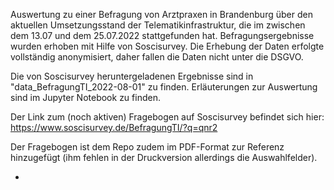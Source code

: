 Auswertung zu einer Befragung von Arztpraxen in Brandenburg über den aktuellen Umsetzungsstand der Telematikinfrastruktur,
die im zwischen dem 13.07 und dem 25.07.2022 stattgefunden hat.
Befragungsergebnisse wurden erhoben mit Hilfe von Soscisurvey.
Die Erhebung der Daten erfolgte vollständig anonymisiert, daher fallen die Daten nicht unter die DSGVO.

Die von Soscisurvey heruntergeladenen Ergebnisse sind in "data_BefragungTI_2022-08-01" zu finden.
Erläuterungen zur Auswertung sind im Jupyter Notebook zu finden.

Der Link zum (noch aktiven) Fragebogen auf Soscisurvey befindet sich hier:
https://www.soscisurvey.de/BefragungTI/?q=qnr2

Der Fragebogen ist dem Repo zudem im PDF-Format zur Referenz hinzugefügt (ihm fehlen in der Druckversion allerdings die Auswahlfelder).

-
